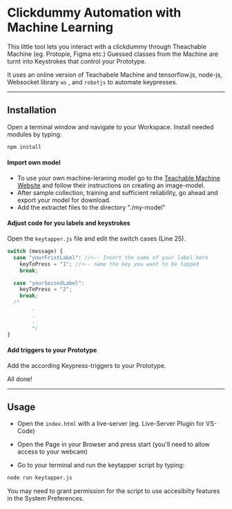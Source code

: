 # **Clickdummy Automation with Machine Learning**

This little tool lets you interact with a clickdummy through Theachable Machine (eg. Protopie, Figma etc.)
Guessed classes from the Machine are turnt into Keystrokes that control your Prototype.

It uses an online version of Teachabele Machine and tensorflow.js, node-js, Websocket library `ws` , and `robotjs` to automate keypresses.

---

## **Installation**

Open a terminal window and navigate to your Workspace.
Install needed modules by typing:

```bash
npm install
```

#### **Import own model**

- To use your own machine-leraning model go to the [Teachable Machine Website](https://teachablemachine.withgoogle.com/train/image) and follow their instructions on creating an image-model.
- After sample collection, training and sufficient reliability, go ahead and export your model for download.
- Add the extractet files to the directory "./my-model"

#### **Adjust code for you labels and keystrokes**

Open the `keytapper.js` file and edit the switch cases (Line 25).

```javascript
switch (message) {
  case "yourFristLabel": //<-- Insert the name of your label here
    keyToPress = "1"; //<-- name the key you want to be tapped
    break;

  case "yourSecondLabel":
    keyToPress = "2";
    break;
  /*
        .
        .
        .
        */
}
```

#### **Add triggers to your Prototype**

Add the according Keypress-triggers to your Prototype.

All done!

---

## **Usage**

- Open the `index.html` with a live-server (eg. Live-Server Plugin for VS-Code)
- Open the Page in your Browser and press start (you'll need to allow access to your webcam)

- Go to your terminal and run the keytapper script by typing:

```bash
node run keytapper.js
```

You may need to grant permission for the script to use accesibilty features in the System Preferences.
